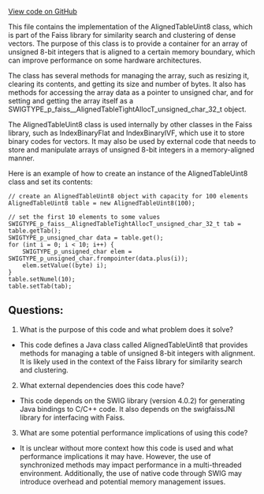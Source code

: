 [View code on GitHub](https://github.com/misbahsy/the-algorithm/ann/src/main/java/com/twitter/ann/faiss/swig/AlignedTableUint8.java)

This file contains the implementation of the AlignedTableUint8 class, which is part of the Faiss library for similarity search and clustering of dense vectors. The purpose of this class is to provide a container for an array of unsigned 8-bit integers that is aligned to a certain memory boundary, which can improve performance on some hardware architectures. 

The class has several methods for managing the array, such as resizing it, clearing its contents, and getting its size and number of bytes. It also has methods for accessing the array data as a pointer to unsigned char, and for setting and getting the array itself as a SWIGTYPE_p_faiss__AlignedTableTightAllocT_unsigned_char_32_t object. 

The AlignedTableUint8 class is used internally by other classes in the Faiss library, such as IndexBinaryFlat and IndexBinaryIVF, which use it to store binary codes for vectors. It may also be used by external code that needs to store and manipulate arrays of unsigned 8-bit integers in a memory-aligned manner. 

Here is an example of how to create an instance of the AlignedTableUint8 class and set its contents:

```
// create an AlignedTableUint8 object with capacity for 100 elements
AlignedTableUint8 table = new AlignedTableUint8(100);

// set the first 10 elements to some values
SWIGTYPE_p_faiss__AlignedTableTightAllocT_unsigned_char_32_t tab = table.getTab();
SWIGTYPE_p_unsigned_char data = table.get();
for (int i = 0; i < 10; i++) {
    SWIGTYPE_p_unsigned_char elem = SWIGTYPE_p_unsigned_char.frompointer(data.plus(i));
    elem.setValue((byte) i);
}
table.setNumel(10);
table.setTab(tab);
```
## Questions: 
 1. What is the purpose of this code and what problem does it solve?
- This code defines a Java class called AlignedTableUint8 that provides methods for managing a table of unsigned 8-bit integers with alignment. It is likely used in the context of the Faiss library for similarity search and clustering.

2. What external dependencies does this code have?
- This code depends on the SWIG library (version 4.0.2) for generating Java bindings to C/C++ code. It also depends on the swigfaissJNI library for interfacing with Faiss.

3. What are some potential performance implications of using this code?
- It is unclear without more context how this code is used and what performance implications it may have. However, the use of synchronized methods may impact performance in a multi-threaded environment. Additionally, the use of native code through SWIG may introduce overhead and potential memory management issues.